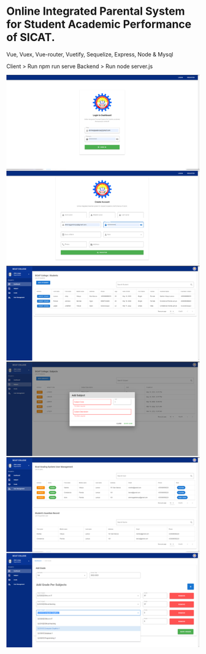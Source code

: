 # Online Integrated Parental System for Student Academic Performance of SICAT.
Vue, Vuex, Vue-router, Vuetify, Sequelize, Express, Node & Mysql

Client > Run npm run serve
Backend > Run node server.js

![alt text](client/src/images/ss/login.PNG)
![alt text](client/src/images/ss/register.png)
![alt text](client/src/images/ss/dashboard.png)
![alt text](client/src/images/ss/subject.png)
![alt text](client/src/images/ss/management.png)
![alt text](client/src/images/ss/insert.png)
